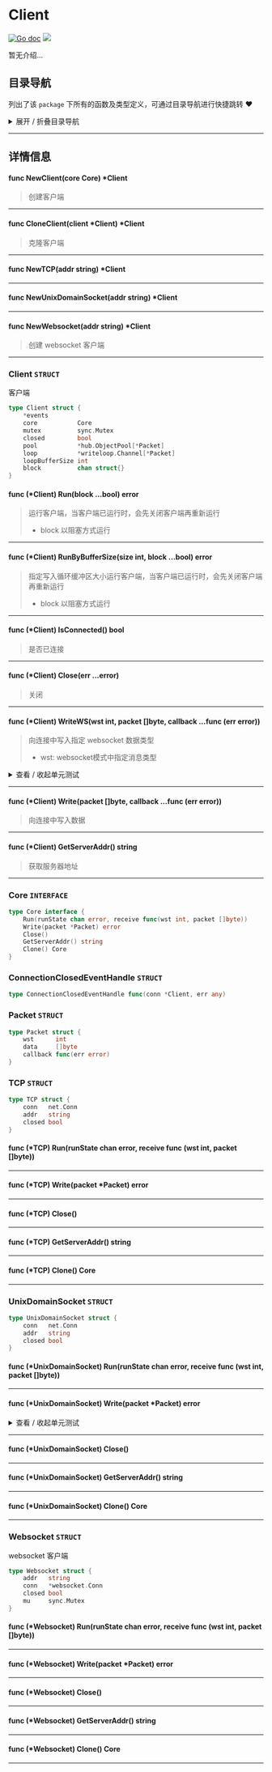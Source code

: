 # Client

[![Go doc](https://img.shields.io/badge/go.dev-reference-brightgreen?logo=go&logoColor=white&style=flat)](https://pkg.go.dev/github.com/kercylan98/minotaur)
![](https://img.shields.io/badge/Email-kercylan@gmail.com-green.svg?style=flat)

暂无介绍...


## 目录导航
列出了该 `package` 下所有的函数及类型定义，可通过目录导航进行快捷跳转 ❤️
<details>
<summary>展开 / 折叠目录导航</summary>


> 包级函数定义

|函数名称|描述
|:--|:--
|[NewClient](#NewClient)|创建客户端
|[CloneClient](#CloneClient)|克隆客户端
|[NewTCP](#NewTCP)|暂无描述...
|[NewUnixDomainSocket](#NewUnixDomainSocket)|暂无描述...
|[NewWebsocket](#NewWebsocket)|创建 websocket 客户端


> 类型定义

|类型|名称|描述
|:--|:--|:--
|`STRUCT`|[Client](#struct_Client)|客户端
|`INTERFACE`|[Core](#struct_Core)|暂无描述...
|`STRUCT`|[ConnectionClosedEventHandle](#struct_ConnectionClosedEventHandle)|暂无描述...
|`STRUCT`|[Packet](#struct_Packet)|暂无描述...
|`STRUCT`|[TCP](#struct_TCP)|暂无描述...
|`STRUCT`|[UnixDomainSocket](#struct_UnixDomainSocket)|暂无描述...
|`STRUCT`|[Websocket](#struct_Websocket)|websocket 客户端

</details>


***
## 详情信息
#### func NewClient(core Core) *Client
<span id="NewClient"></span>
> 创建客户端

***
#### func CloneClient(client *Client) *Client
<span id="CloneClient"></span>
> 克隆客户端

***
#### func NewTCP(addr string) *Client
<span id="NewTCP"></span>

***
#### func NewUnixDomainSocket(addr string) *Client
<span id="NewUnixDomainSocket"></span>

***
#### func NewWebsocket(addr string) *Client
<span id="NewWebsocket"></span>
> 创建 websocket 客户端

***
<span id="struct_Client"></span>
### Client `STRUCT`
客户端
```go
type Client struct {
	*events
	core           Core
	mutex          sync.Mutex
	closed         bool
	pool           *hub.ObjectPool[*Packet]
	loop           *writeloop.Channel[*Packet]
	loopBufferSize int
	block          chan struct{}
}
```
#### func (*Client) Run(block ...bool)  error
> 运行客户端，当客户端已运行时，会先关闭客户端再重新运行
>   - block 以阻塞方式运行
***
#### func (*Client) RunByBufferSize(size int, block ...bool)  error
> 指定写入循环缓冲区大小运行客户端，当客户端已运行时，会先关闭客户端再重新运行
>   - block 以阻塞方式运行
***
#### func (*Client) IsConnected()  bool
> 是否已连接
***
#### func (*Client) Close(err ...error)
> 关闭
***
#### func (*Client) WriteWS(wst int, packet []byte, callback ...func (err error))
> 向连接中写入指定 websocket 数据类型
>   - wst: websocket模式中指定消息类型
<details>
<summary>查看 / 收起单元测试</summary>


```go

func TestClient_WriteWS(t *testing.T) {
	var wait sync.WaitGroup
	wait.Add(1)
	srv := server.New(server.NetworkWebsocket)
	srv.RegConnectionReceivePacketEvent(func(srv *server.Server, conn *server.Conn, packet []byte) {
		srv.Shutdown()
	})
	srv.RegStopEvent(func(srv *server.Server) {
		wait.Done()
	})
	srv.RegMessageReadyEvent(func(srv *server.Server) {
		cli := client.NewWebsocket("ws://127.0.0.1:9999")
		cli.RegConnectionOpenedEvent(func(conn *client.Client) {
			conn.WriteWS(2, []byte("Hello"))
		})
		if err := cli.Run(); err != nil {
			panic(err)
		}
	})
	if err := srv.Run(":9999"); err != nil {
		panic(err)
	}
	wait.Wait()
}

```


</details>


***
#### func (*Client) Write(packet []byte, callback ...func (err error))
> 向连接中写入数据
***
#### func (*Client) GetServerAddr()  string
> 获取服务器地址
***
<span id="struct_Core"></span>
### Core `INTERFACE`

```go
type Core interface {
	Run(runState chan error, receive func(wst int, packet []byte))
	Write(packet *Packet) error
	Close()
	GetServerAddr() string
	Clone() Core
}
```
<span id="struct_ConnectionClosedEventHandle"></span>
### ConnectionClosedEventHandle `STRUCT`

```go
type ConnectionClosedEventHandle func(conn *Client, err any)
```
<span id="struct_Packet"></span>
### Packet `STRUCT`

```go
type Packet struct {
	wst      int
	data     []byte
	callback func(err error)
}
```
<span id="struct_TCP"></span>
### TCP `STRUCT`

```go
type TCP struct {
	conn   net.Conn
	addr   string
	closed bool
}
```
#### func (*TCP) Run(runState chan error, receive func (wst int, packet []byte))
***
#### func (*TCP) Write(packet *Packet)  error
***
#### func (*TCP) Close()
***
#### func (*TCP) GetServerAddr()  string
***
#### func (*TCP) Clone()  Core
***
<span id="struct_UnixDomainSocket"></span>
### UnixDomainSocket `STRUCT`

```go
type UnixDomainSocket struct {
	conn   net.Conn
	addr   string
	closed bool
}
```
#### func (*UnixDomainSocket) Run(runState chan error, receive func (wst int, packet []byte))
***
#### func (*UnixDomainSocket) Write(packet *Packet)  error
<details>
<summary>查看 / 收起单元测试</summary>


```go

func TestUnixDomainSocket_Write(t *testing.T) {
	var closed = make(chan struct{})
	srv := server.New(server.NetworkUnix)
	srv.RegConnectionReceivePacketEvent(func(srv *server.Server, conn *server.Conn, packet []byte) {
		t.Log(string(packet))
		conn.Write(packet)
	})
	srv.RegStartFinishEvent(func(srv *server.Server) {
		time.Sleep(time.Second)
		cli := client.NewUnixDomainSocket("./test.sock")
		cli.RegConnectionOpenedEvent(func(conn *client.Client) {
			conn.Write([]byte("Hello~"))
		})
		cli.RegConnectionReceivePacketEvent(func(conn *client.Client, wst int, packet []byte) {
			t.Log(packet)
			closed <- struct{}{}
		})
		if err := cli.Run(); err != nil {
			panic(err)
		}
	})
	go func() {
		if err := srv.Run("./test.sock"); err != nil {
			panic(err)
		}
	}()
	<-closed
	srv.Shutdown()
}

```


</details>


***
#### func (*UnixDomainSocket) Close()
***
#### func (*UnixDomainSocket) GetServerAddr()  string
***
#### func (*UnixDomainSocket) Clone()  Core
***
<span id="struct_Websocket"></span>
### Websocket `STRUCT`
websocket 客户端
```go
type Websocket struct {
	addr   string
	conn   *websocket.Conn
	closed bool
	mu     sync.Mutex
}
```
#### func (*Websocket) Run(runState chan error, receive func (wst int, packet []byte))
***
#### func (*Websocket) Write(packet *Packet)  error
***
#### func (*Websocket) Close()
***
#### func (*Websocket) GetServerAddr()  string
***
#### func (*Websocket) Clone()  Core
***
